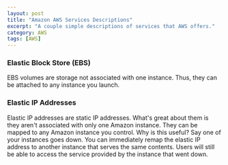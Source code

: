 ```yaml
---
layout: post
title: "Amazon AWS Services Descriptions"
excerpt: "A couple simple descriptions of services that AWS offers."
category: AWS
tags: [AWS]
---
```


### Elastic Block Store (EBS)
EBS volumes are storage not associated with one instance. Thus, they can be attached to
any instance you launch.

### Elastic IP Addresses
Elastic IP addresses are static IP addresses. What's great about them is they aren't
associated with only one Amazon instance. They can be mapped to any Amazon instance you
control. Why is this useful? Say one of your instances goes down. You can immediately remap
the elastic IP address to another instance that serves the same contents. Users will still
be able to access the service provided by the instance that went down.